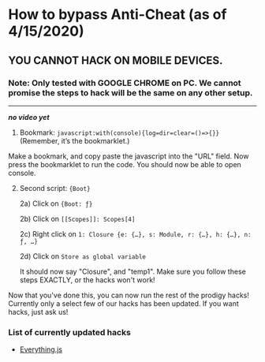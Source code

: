 # How to bypass Anti-Cheat (as of 4/15/2020)

## YOU CANNOT HACK ON MOBILE DEVICES.

### Note: Only tested with GOOGLE CHROME on PC. We cannot promise the steps to hack will be the same on any other setup.

---

**_no video yet_**

1. Bookmark: `javascript:with(console){log=dir=clear=()=>{}}` (Remember, it’s the bookmarklet.)

Make a bookmark, and copy paste the javascript into the "URL" field. Now press the bookmarklet to run the code. You should now be able to
open console.

2. Second script: `{Boot}`

    2a) Click on `{Boot: ƒ}`

    2b) Click on `[[Scopes]]: Scopes[4]`

    2c) Right click on `1: Closure {e: {…}, s: Module, r: {…}, h: {…}, n: ƒ, …}`

    2d) Click on `Store as global variable`

    It should now say "Closure", and "temp1". Make sure you follow these steps EXACTLY, or the hacks won't work!

Now that you've done this, you can now run the rest of the prodigy hacks! Currently only a select few of our hacks has been updated.
If you want hacks, just ask us!

### List of currently updated hacks

-   [Everything.js](https://github.com/PatheticMustan/ProdigyMathGameHacking/blob/master/archived/Items/Everything.js)
